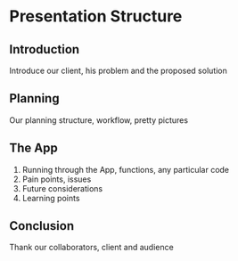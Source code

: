 # Presentation Structure

## Introduction

Introduce our client, his problem and the proposed solution

## Planning

Our planning structure, workflow, pretty pictures

## The App

1. Running through the App, functions, any particular code
2. Pain points, issues
3. Future considerations
4. Learning points

## Conclusion

Thank our collaborators, client and audience